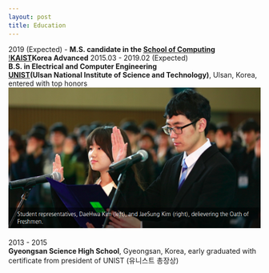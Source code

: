 ```yaml
---
layout: post
title: Education
---
```

2019 (Expected) - 
__M.S. candidate in the [School of Computing](https://cs.kaist.ac.kr/)__ <br/>
[!__KAIST__](http://www.kaist.edu/html/en/index.html)__Korea Advanced__
2015.03 - 2019.02 (Expected) <br />
__B.S. in Electrical and Computer Engineering__ <br />
[__UNIST__](http://www.unist.ac.kr/)__(Ulsan National Institute of Science and Technology)__, Ulsan, Korea, entered with top honors <br />
[![representative](../img/student-representatives.png)](http://news.unist.ac.kr/2015-unist-matriculation-ceremony-2/)
<br />
<br />
2013 - 2015<br />
__Gyeongsan Science High School__, Gyeongsan, Korea, early graduated with certificate from president of UNIST (유니스트 총장상)<br />


